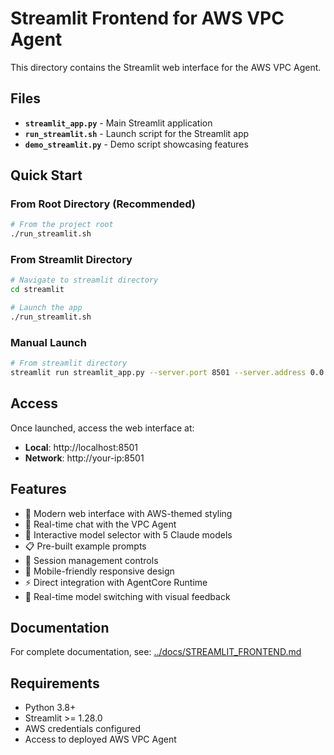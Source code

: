 # Streamlit Frontend for AWS VPC Agent

This directory contains the Streamlit web interface for the AWS VPC Agent.

## Files

- **`streamlit_app.py`** - Main Streamlit application
- **`run_streamlit.sh`** - Launch script for the Streamlit app
- **`demo_streamlit.py`** - Demo script showcasing features

## Quick Start

### From Root Directory (Recommended)
```bash
# From the project root
./run_streamlit.sh
```

### From Streamlit Directory
```bash
# Navigate to streamlit directory
cd streamlit

# Launch the app
./run_streamlit.sh
```

### Manual Launch
```bash
# From streamlit directory
streamlit run streamlit_app.py --server.port 8501 --server.address 0.0.0.0
```

## Access

Once launched, access the web interface at:
- **Local**: http://localhost:8501
- **Network**: http://your-ip:8501

## Features

- 🎨 Modern web interface with AWS-themed styling
- 💬 Real-time chat with the VPC Agent
- 🤖 Interactive model selector with 5 Claude models
- 📋 Pre-built example prompts
- 🔄 Session management controls
- 📱 Mobile-friendly responsive design
- ⚡ Direct integration with AgentCore Runtime
- 🔧 Real-time model switching with visual feedback

## Documentation

For complete documentation, see: [../docs/STREAMLIT_FRONTEND.md](../docs/STREAMLIT_FRONTEND.md)

## Requirements

- Python 3.8+
- Streamlit >= 1.28.0
- AWS credentials configured
- Access to deployed AWS VPC Agent